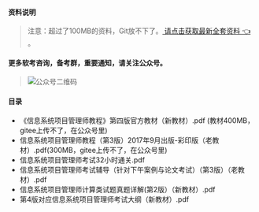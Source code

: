 #### 资料说明
> 注意：超过了100MB的资料，Git放不下了。[ 请点击获取最新全套资料 👈  ](https://91ke.cn/)。 


#### 更多软考咨询，备考群，重要通知，请关注公众号。
> ![公众号二维码](https://chaidingoss.oss-cn-hangzhou.aliyuncs.com/qrcode.jpg)
>

#### 目录
   - 《信息系统项目管理师教程》第四版官方教材（新教材）.pdf (教材400MB，gitee上传不了，在公众号里)
   - 信息系统项目管理师教程（第3版）2017年9月出版-彩印版（老教材）.pdf(300MB，gitee上传不了，在公众号里)
   - 信息系统项目管理师考试32小时通关.pdf
   - 信息系统项目管理师考试辅导（针对下午案例与论文考试）（第3版）（老教材）.pdf
   - 信息系统项目管理师计算类试题真题详解(第2版）（新教材）.pdf
   -  第4版对应信息系统项目管理师考试大纲（新教材）.pdf
